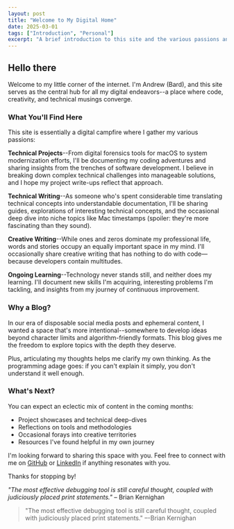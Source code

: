 ```yaml
---
layout: post
title: "Welcome to My Digital Home"
date: 2025-03-01
tags: ["Introduction", "Personal"]
excerpt: "A brief introduction to this site and the various passions and projects you'll find here."
---
```


## Hello there

Welcome to my little corner of the internet. I'm Andrew (Bard), and this site serves as the central hub for all my digital endeavors--a place where code, creativity, and technical musings converge.

### What You'll Find Here

This site is essentially a digital campfire where I gather my various passions:

**Technical Projects**--From digital forensics tools for macOS to system modernization efforts, I'll be documenting my coding adventures and sharing insights from the trenches of software development. I believe in breaking down complex technical challenges into manageable solutions, and I hope my project write-ups reflect that approach.

**Technical Writing**--As someone who's spent considerable time translating technical concepts into understandable documentation, I'll be sharing guides, explorations of interesting technical concepts, and the occasional deep dive into niche topics like Mac timestamps (spoiler: they're more fascinating than they sound).

**Creative Writing**--While ones and zeros dominate my professional life, words and stories occupy an equally important space in my mind. I'll occasionally share creative writing that has nothing to do with code—because developers contain multitudes.

**Ongoing Learning**--Technology never stands still, and neither does my learning. I'll document new skills I'm acquiring, interesting problems I'm tackling, and insights from my journey of continuous improvement.

### Why a Blog?

In our era of disposable social media posts and ephemeral content, I wanted a space that's more intentional--somewhere to develop ideas beyond character limits and algorithm-friendly formats. This blog gives me the freedom to explore topics with the depth they deserve.

Plus, articulating my thoughts helps me clarify my own thinking. As the programming adage goes: if you can't explain it simply, you don't understand it well enough.

### What's Next?

You can expect an eclectic mix of content in the coming months:

- Project showcases and technical deep-dives
- Reflections on tools and methodologies
- Occasional forays into creative territories
- Resources I've found helpful in my own journey

I'm looking forward to sharing this space with you. Feel free to connect with me on [GitHub](https://github.com/jdhunterae) or [LinkedIn](https://linkedin.com/in/andrew-pomerleau) if anything resonates with you.

Thanks for stopping by!

*"The most effective debugging tool is still careful thought, coupled with judiciously placed print statements."* – Brian Kernighan

> "The most effective debugging tool is still careful thought, coupled with judiciously placed print statements."
> –-Brian Kernighan
